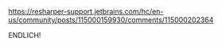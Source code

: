https://resharper-support.jetbrains.com/hc/en-us/community/posts/115000159930/comments/115000202364

ENDLICH!